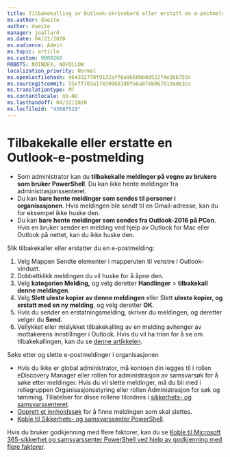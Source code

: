 ```yaml
---
title: Tilbakekalling av Outlook-skrivebord eller erstatt en e-postmelding
ms.author: daeite
author: daeite
manager: joallard
ms.date: 04/21/2020
ms.audience: Admin
ms.topic: article
ms.custom: 9000260
ROBOTS: NOINDEX, NOFOLLOW
localization_priority: Normal
ms.openlocfilehash: d64332778f9132aff6a9660bb0d522f4e16b753c
ms.sourcegitcommit: 55eff703a17e500681d8fa6a87eb067019ade3cc
ms.translationtype: MT
ms.contentlocale: nb-NO
ms.lasthandoff: 04/22/2020
ms.locfileid: "43687519"
---
```

# <a name="recall-or-replace-an-outlook-email-message"></a>Tilbakekalle eller erstatte en Outlook-e-postmelding

- Som administrator kan du **tilbakekalle meldinger på vegne av brukere som bruker PowerShell**. Du kan ikke hente meldinger fra administrasjonssenteret.
- Du kan **bare hente meldinger som sendes til personer i organisasjonen**. Hvis meldingen ble sendt til en Gmail-adresse, kan du for eksempel ikke huske den.
- Du kan **bare hente meldinger som sendes fra Outlook-2016 på PCen**. Hvis en bruker sender en melding ved hjelp av Outlook for Mac eller Outlook på nettet, kan du ikke huske den.

Slik tilbakekaller eller erstatter du en e-postmelding:

1. Velg Mappen Sendte elementer i mapperuten til venstre i Outlook-vinduet.
1. Dobbeltklikk meldingen du vil huske for å åpne den.
1. Velg **kategorien Melding,** og velg deretter **Handlinger** > **tilbakekall denne meldingen**.
1. Velg **Slett uleste kopier av denne meldingen** eller Slett **uleste kopier, og erstatt med en ny melding**, og velg deretter **OK**.
1. Hvis du sender en erstatningsmelding, skriver du meldingen, og deretter velger du **Send**.
1. Vellykket eller mislykket tilbakekalling av en melding avhenger av mottakerens innstillinger i Outlook. Hvis du vil ha trinn for å se om tilbakekallingen, kan du se [denne artikkelen](https://support.office.com/article/35027f88-d655-4554-b4f8-6c0729a723a0).

Søke etter og slette e-postmeldinger i organisasjonen

- Hvis du ikke er global administrator, må kontoen din legges til i rollen eDiscovery Manager eller rollen for administrasjon av samsvarsøk for å søke etter meldinger. Hvis du vil slette meldinger, må du bli med i rollegruppen Organisasjonsstyring eller rollen Administrasjon for søk og tømming. Tillatelser for disse rollene tilordnes i [sikkerhets- og samsvarssenteret](https://go.microsoft.com/fwlink/?linkid=2083731).
- [Opprett et innholdssøk](https://docs.microsoft.com/office365/securitycompliance/content-search) for å finne meldingen som skal slettes.
- [Koble til Sikkerhets- og samsvarssenter PowerShell](https://docs.microsoft.com/powershell/exchange/office-365-scc/connect-to-scc-powershell/connect-to-scc-powershell?view=exchange-ps).

Hvis du bruker godkjenning med flere faktorer, kan du se [Koble til Microsoft 365-sikkerhet og samsvarssenter PowerShell ved hjelp av godkjenning med flere faktorer](https://docs.microsoft.com/powershell/exchange/office-365-scc/connect-to-scc-powershell/mfa-connect-to-scc-powershell?view=exchange-ps).